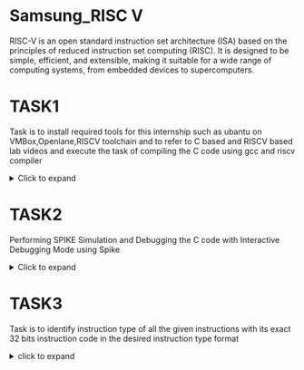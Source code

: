 # Samsung_RISC V

RISC-V is an open standard instruction set architecture (ISA) based on the principles of reduced instruction set computing (RISC). It is designed to be simple, efficient, and extensible, making it suitable for a wide range of computing systems, from embedded devices to supercomputers.

# TASK1

Task is to install required tools for this internship such as ubantu on VMBox,Openlane,RISCV toolchain and to refer to C based and RISCV based lab videos and execute the task of compiling the C code using gcc and riscv compiler
<details>
<summary>Click to expand</summary>


1. Install ubuntu on Oracle Virtual Machine Box

2. Install Openlane

OpenLane is an open-source flow for digital ASIC design, specifically developed to assist in the creation of integrated circuits (ICs) using open-source tools. It provides a complete automated RTL-to-GDSII (Register Transfer Level to GDSII) design flow, integrating multiple open-source tools and frameworks to facilitate chip design.

Follow the below instructions in terminal to install openlane

$ cd Desktop

$ ls -ltr

$ cd work/tools/openlane_working_dir/openlane

$ docker

$ ./flow.tcl -interactive

![openlane](https://github.com/user-attachments/assets/53255d29-317b-49b8-a1c4-0a0d399b11ee)


3. simple C code

open the bash terminal and locate to the diretory where you want to create your file. Then run following command.

$ leafpad sum1ton.c

if leafpad is not downloaded follow the below command in bash.

$ sudo apt install leafpad

click the link for C based lab video https://clicks.aweber.com/y/ct/?l=JDD53n&m=3Y8O_TCXOzMXw_6&b=vLXihi9JLQ3sNdpeivsmdw

![simple c code](https://github.com/user-attachments/assets/109b9bbf-a06d-4538-b880-f6c8531cc757)


Once after saving the code run the following command in bash to get output for the specific code

$ gcc sum1ton.c

$./a.out


![output of c code](https://github.com/user-attachments/assets/51434019-4484-4e07-be8c-6b8281f1e42a)

4. After executing the C code now to convert it into Assembly level language(Object term) follow the below commands in bash.

 $ cat sum1ton.c

 $ riscv64-unknown-elf-gcc -O1 -mabi=lp64 -march=rc64i -o sum1ton.o sum1ton.c

 $ ls -ltr

  After typing above commands open the new bash terminal and type the following command.

 $ riscv64-unknown-elf-objdump -d sum1ton.o

 Click the link for RISC V based lab video https://clicks.aweber.com/y/ct/?l=JDD53n&m=3Y8O_TCXOzMXw_6&b=lcustSdrnDBWGkNmvZMx5Q
 
![c to assembly11](https://github.com/user-attachments/assets/a2dcb682-fea1-452d-bbe2-7aa641a3cc60)

To see the main program follow the below command

 $ riscv64-unknown-elf-objdump -d sum1ton.o | less

![less](https://github.com/user-attachments/assets/a08ce967-cf32-42c3-9ffd-08605fea206b)

To calculate the number of instructions in main program using calculator 

: /main

We can see the memory address and can calculate number of instructions using calculator.

![15inst](https://github.com/user-attachments/assets/5aa28450-c5ed-4b01-a8a5-17ad27f9cf7e)

5. In step 4 instead of this command  ($ riscv64-unknown-elf-gcc -O1 -mabi=lp64 -march=rc64i -o sum1ton.o sum1ton.c) if we write the below command we can see that the number of instructions will be reduced.

$ $ riscv64-unknown-elf-gcc -Ofast -mabi=lp64 -march=rc64i -o sum1ton.o sum1ton.c

After this follow same as above steps (step 4).

![12inst](https://github.com/user-attachments/assets/e71fe958-2b2d-4c00-bd67-edaa998d540f)

</details>

# TASK2

Performing SPIKE Simulation and Debugging the C code with Interactive Debugging Mode using Spike

<details>
<summary>Click to expand</summary>


Spike is the official RISC-V Instruction Set Simulator (ISS). It is also referred to as the RISC-V ISA Simulator or RISCV-ISA-Sim. Spike serves as a reference implementation for RISC-V processor functionality, providing a platform to simulate and test RISC-V software and hardware designs.

Key Features of Spike:

1. Instruction Set Simulation:
Spike simulates the execution of programs on RISC-V processors. It supports different RISC-V base ISAs (e.g., RV32I, RV64I) as well as extensions like M (multiplication), A (atomic), F (single-precision floating point), and D (double-precision floating point).

2. Reference Implementation:
As the official simulator, Spike adheres to the RISC-V specifications, making it a reliable tool for verification and debugging.

3. Debugging and Testing:
Spike can be used to test RISC-V programs and verify that the software executes correctly on a simulated RISC-V architecture.

4. Hardware Verification:
Developers can compare the behavior of their custom hardware implementation with the behavior of Spike to ensure compliance with the RISC-V ISA.

Installing Spike:
Spike will be pre installed if you are using riscv.vdi file

Click the below link to get riscv.vdi file

https://forgefunder.com/~kunal/riscv_workshop.vdi

Start of Spike Simulation:

The target is to run the sum1ton file using both gcc compiler and riscv compiler(spike) and both should execute and display same output.
The instructions to run using gcc complier.

$ gcc sum1ton.c

$ ./a.out

The instruction to run using riscv(spike) compiler:

$ spike pk sum_1ton.o

## What is pk(Proxy Kernel) ?:

The pk (Proxy Kernel) is a lightweight runtime environment used with RISC-V simulators and emulators, such as Spike (the RISC-V ISA Simulator), to provide minimal operating system functionality. It is not a full-fledged kernel but acts as a bridge to allow user-level programs to run on simulated or bare-metal RISC-V systems.

### Key Features of the Proxy Kernel

1. Basic Input/Output: Implements simple I/O functions like printf and scanf.

2. Memory Management: Provides minimal memory management for program execution.

3. System Call Handling: Supports a subset of Linux-like system calls for convenience.

4. Compatibility: Works seamlessly with user programs compiled using the RISC-V toolchain.

The below image is the reference to see that output is same for both usimg  gcc compiler and riscv compliler(spike).

![same op using gcc and spike](https://github.com/user-attachments/assets/528b2bd2-d949-4583-94bd-0419dec8d90f)

Following is the snapshot of RISCV Objdump with -Ofast

Open the Objdump of code by using the following command

$ riscv64-unknown-elf-objdump -d sum_1ton.o | less

![main](https://github.com/user-attachments/assets/d5227032-7a06-4095-9086-d9a113059352)

## Debugging the Assembly Language Program of sum_1ton.c

  Open the debugger in another terminal by using the following command

$ spike -d pk sum_1ton.o

The debugger will be opened in the terminal. Now, debugging operations can be performed as shown in the following snapshot.

$ until pc 0 100b0 : This command says that pc starts debugging from 100b0

![spike debugger](https://github.com/user-attachments/assets/2e4e4848-0514-43c9-bd6a-bb0be59cac8d)

Press enter to move into the next instruction.

![instructions](https://github.com/user-attachments/assets/f83be108-9be3-4fad-be00-bed4ab6f6e13)

Debugging operations can be performed as shown in the following snapshot.

Calculation of sp value before and after the instruction 

$ addi sp,sp,-16

addi: This is the "add immediate" instruction. It performs an addition of a register and an immediate value (a constant) and stores the result in a destination register.

lui: This instruction stands for Load Upper Immediate in the RISC-V assembly language.

![address calculation](https://github.com/user-attachments/assets/33ee66ee-7473-4412-922e-9650032314c6)

</details>

# TASK3

Task is to identify instruction type of all the given instructions with its exact 32 bits instruction code in the desired instruction type format


<details> 
<summary>click to expand</summary>


RISC-V uses a fixed 32-bit instruction length and defines six primary instruction formats: R, I, S, B, U, and J. These formats describe how various fields within the 32-bit instruction word are used.

![Image](https://github.com/user-attachments/assets/ba8c652d-c1c0-4521-bce6-a70cc8592005)

## 1. R Type instruction

 The R-Type instruction is used for operations that involve registers and not memory locations. This format is typically used for arithmetic and logical operations. The instruction is divided into six fields:

 ![Image](https://github.com/user-attachments/assets/5a2c6900-b832-4464-96bf-c55f18bf728c)

- opcode(7bits)  ->   Specifies the operation (e.g., ADD, SUB).
- rd(5bits)      ->   Destination register where the result is stored.
- func3(3bits)   ->   Defines the specific type of operation.
- rs1(5bits)     ->   Source register 1.
- rs2(5bits)	    ->   Source register 2.
- func7(7bits)	  ->   Further distinguishes the operation (e.g., difference between ADD and SUB).

## 2. I Type instruction

I-type instruction format in RISC-V is a 32-bit instruction word that specifies one source operand as a 12-bit constant. This constant is a signed 2's complement number that is sign extended to form a 32-bit operand.



- They can be used for load/store operations, branch operations, or immediate ALU operations. 
- The sign-bit for the immediate is always in bit 31 of the instruction. 
- RISC-V has an asymmetric immediate encoding, which means that the immediates are formed by concatenating different bits in an asymmetric order. 


